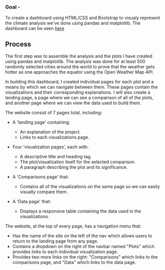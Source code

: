 ### Goal -

To create a dashboard using HTML/CSS and Bootstrap to visualy represent the climate analysis we've done using pandas and matplotlib. The dashboard can be seen [here](https://surabhisood.github.io/index.html)

## Process

The first step was to assemble the analysis and the plots I have created using pandas and matplotlib. The analysis was done for at least 500 randomly selected cities around the world to prove that the weather gets hotter as one approaches the equator using the Open Weather Map API.

In building this dashboard, I created individual pages for each plot and a means by which we can navigate between them. These pages contain the visualizations and their corresponding explanations. I will also create a landing page, a page where we can see a comparison of all of the plots, and another page where we can view the data used to build them.

The website consist of 7 pages total, including:

* A 'landing page' containing:
  * An explanation of the project.
  * Links to each visualizations page.

* Four 'visualization pages', each with:
  * A descriptive title and heading tag.
  * The plot/visualization itself for the selected comparison.
  * A paragraph describing the plot and its significance.

* A 'Comparisons page' that:
  * Contains all of the visualizations on the same page so we can easily visually compare them.

* A 'Data page' that:
  * Displays a responsive table containing the data used in the visualizations.
    
The website, at the top of every page, has a navigation menu that:

* Has the name of the site on the left of the nav which allows users to return to the landing page from any page.
* Contains a dropdown on the right of the navbar named "Plots" which provides links to each individual visualization page.
* Provides two more links on the right: "Comparisons" which links to the comparisons page, and "Data" which links to the data page.
